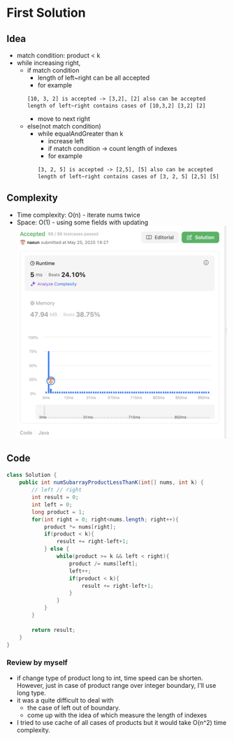 # First Solution
## Idea
- match condition: product < k
- while increasing right,
    - if match condition
        - length of left~right can be all accepted
        - for example
        ```text
        [10, 3, 2] is accepted -> [3,2], [2] also can be accepted
        length of left~right contains cases of [10,3,2] [3,2] [2]
        ```
        - move to next right
    - else(not match condition)
        - while equalAndGreater than k
            - increase left 
            - if match condition -> count length of indexes
            - for example
            ```text
            [3, 2, 5] is accepted -> [2,5], [5] also can be accepted
            length of left~right contains cases of [3, 2, 5] [2,5] [5]
            ```
## Complexity
- Time complexity: O(n) - iterate nums twice
- Space: O(1) - using some fields with updating
![complexity](../../lib/images/naeun/713-complexity.png)
## Code
```java
class Solution {
    public int numSubarrayProductLessThanK(int[] nums, int k) {
        // left // right
        int result = 0;
        int left = 0;
        long product = 1;
        for(int right = 0; right<nums.length; right++){
            product *= nums[right];
            if(product < k){
                result += right-left+1; 
            } else {
                while(product >= k && left < right){
                    product /= nums[left];
                    left++; 
                    if(product < k){
                        result += right-left+1;
                    }
                }
            }
        }

        return result;
    }
}
```
### Review by myself
- if change type of product long to int, time speed can be shorten. However, just in case of product range over integer boundary, I'll use long type.
- it was a quite difficult to deal with 
    - the case of left out of boundary.
    - come up with the idea of which measure the length of indexes
- I tried to use cache of all cases of products but it would take O(n^2) time complexity.
